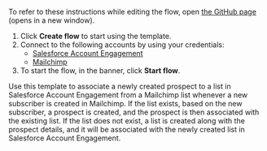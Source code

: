 To refer to these instructions while editing the flow, open [the GitHub page](https://github.com/ot4i/app-connect-templates/tree/main/resources/markdown/Associate%20a%20new%20prospect%20to%20a%20list%20in%20Salesforce%20Account%20Engagement%20when%20a%20new%20subscriber%20is%20created%20in%20Mailchimp_instructions.md) (opens in a new window).

1. Click **Create flow** to start using the template.
2. Connect to the following accounts by using your credentials:
   - [Salesforce Account Engagement](https://www.ibm.com/docs/en/app-connect/saas?topic=apps-salesforce-account-engagement) 
   - [Mailchimp](https://www.ibm.com/docs/en/app-connect/saas?topic=apps-mailchimp)
3. To start the flow, in the banner, click **Start flow**.

Use this template to associate a newly created prospect to a list in Salesforce Account Engagement from a Mailchimp list whenever a new subscriber is created in Mailchimp. If the list exists, based on the new subscriber, a prospect is created, and the prospect is then associated with the existing list. If the list does not exist, a list is created along with the prospect details, and it will be associated with the newly created list in Salesforce Account Engagement.